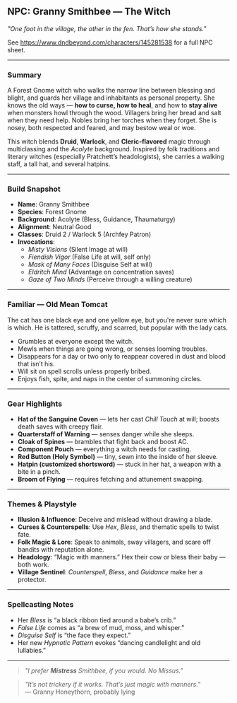 ## NPC: Granny Smithbee — The Witch

*"One foot in the village, the other in the fen. That’s how she stands."*

See https://www.dndbeyond.com/characters/145281538 for a full NPC sheet.

---

### Summary

A Forest Gnome witch who walks the narrow line between blessing and blight,
and guards her village and inhabitants as personal property.
She knows the old ways — **how to curse, how to heal**, and how to **stay
alive** when monsters howl through the wood.
Villagers bring her bread and salt when they need help.
Nobles bring her torches when they forget.
She is nosey, both respected and feared, and may bestow weal or woe.

This witch blends **Druid**, **Warlock**, and **Cleric-flavored** magic
through multiclassing and the *Acolyte* background.
Inspired by folk traditions and literary witches (especially Pratchett’s
headologists), she carries a walking staff, a tall hat, and several hatpins.

---

### Build Snapshot

- **Name**: Granny Smithbee
- **Species**: Forest Gnome
- **Background**: Acolyte (Bless, Guidance, Thaumaturgy)
- **Alignment**: Neutral Good
- **Classes**: Druid 2 / Warlock 5 (Archfey Patron)
- **Invocations**:
  - *Misty Visions* (Silent Image at will)
  - *Fiendish Vigor* (False Life at will, self only)
  - *Mask of Many Faces* (Disguise Self at will)
  - *Eldritch Mind* (Advantage on concentration saves)
  - *Gaze of Two Minds* (Perceive through a willing creature)

---

### Familiar — Old Mean Tomcat

The cat has one black eye and one yellow eye, but you're never sure which is
which. He is tattered, scruffy, and scarred, but popular with the lady cats.

- Grumbles at everyone except the witch.
- Mewls when things are going wrong, or senses looming troubles.
- Disappears for a day or two only to reappear covered in dust and blood that
  isn’t his.
- Will sit on spell scrolls unless properly bribed.
- Enjoys fish, spite, and naps in the center of summoning circles.

---

### Gear Highlights

- **Hat of the Sanguine Coven** — lets her cast *Chill Touch* at will; boosts
  death saves with creepy flair.
- **Quarterstaff of Warning** — senses danger while she sleeps.
- **Cloak of Spines** — brambles that fight back and boost AC.
- **Component Pouch** — everything a witch needs for casting.
- **Red Button (Holy Symbol)** — tiny, sewn into the inside of her sleeve.
- **Hatpin (customized shortsword)** — stuck in her hat, a weapon with a bite
  in a pinch.
- **Broom of Flying** — requires fetching and attunement swapping.

---

### Themes & Playstyle

- **Illusion & Influence**: Deceive and mislead without drawing a blade.
- **Curses & Counterspells**: Use *Hex*, *Bless*, and thematic spells to twist
  fate.
- **Folk Magic & Lore**: Speak to animals, sway villagers, and scare off
  bandits with reputation alone.
- **Headology**: “Magic with manners.” Hex their cow or bless their baby —
  both work.
- **Village Sentinel**: *Counterspell*, *Bless*, and *Guidance* make her a
  protector.

---

### Spellcasting Notes

- Her *Bless* is “a black ribbon tied around a babe’s crib.”
- *False Life* comes as “a brew of mud, moss, and whisper.”
- *Disguise Self* is “the face they expect.”
- Her new *Hypnotic Pattern* evokes “dancing candlelight and old lullabies.”

---

> *"I prefer **Mistress** Smithbee, if you would. No Missus."*

> *"It’s not trickery if it works. That’s just magic with manners."*  
> — Granny Honeythorn, probably lying
